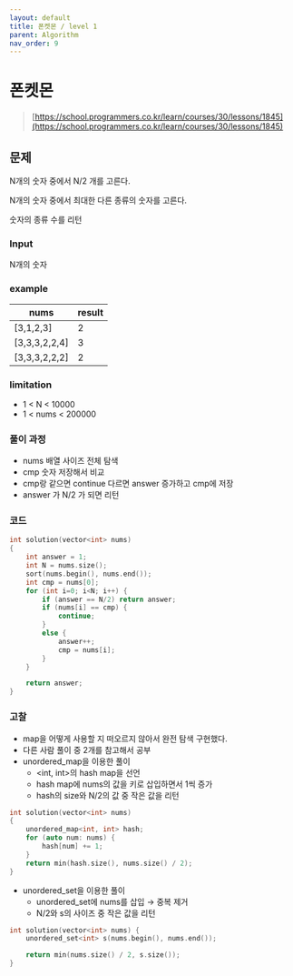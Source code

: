 ```yaml
---
layout: default
title: 폰켓몬 / level 1
parent: Algorithm
nav_order: 9
---
```


# 폰켓몬

> [https://school.programmers.co.kr/learn/courses/30/lessons/1845](https://school.programmers.co.kr/learn/courses/30/lessons/1845)
>

## 문제

N개의 숫자 중에서 N/2 개를 고른다.

N개의 숫자 중에서 최대한 다른 종류의 숫자를 고른다.

숫자의 종류 수를 리턴

### Input

N개의 숫자

### example

| nums | result |
| --- | --- |
| [3,1,2,3] | 2 |
| [3,3,3,2,2,4] | 3 |
| [3,3,3,2,2,2] | 2 |

### limitation

- 1 < N < 10000
- 1 < nums < 200000

### 풀이 과정

- nums 배열 사이즈 전체 탐색
- cmp 숫자 저장해서 비교
- cmp랑 같으면 continue 다르면 answer 증가하고 cmp에 저장
- answer 가 N/2 가 되면 리턴

### 코드

```cpp
int solution(vector<int> nums)
{
    int answer = 1;
    int N = nums.size();
    sort(nums.begin(), nums.end());
    int cmp = nums[0];
    for (int i=0; i<N; i++) {
        if (answer == N/2) return answer;
        if (nums[i] == cmp) {
            continue;
        }
        else {
            answer++;
            cmp = nums[i];
        }
    }

    return answer;
}
```

### 고찰

- map을 어떻게 사용할 지 떠오르지 않아서 완전 탐색 구현했다.
- 다른 사람 풀이 중 2개를 참고해서 공부
- unordered_map을 이용한 풀이
    - <int, int>의 hash map을 선언
    - hash map에 nums의 값을 키로 삽입하면서 1씩 증가
    - hash의 size와 N/2의 값 중 작은 값을 리턴

```cpp
int solution(vector<int> nums)
{
    unordered_map<int, int> hash;
    for (auto num: nums) {
        hash[num] += 1;
    }
    return min(hash.size(), nums.size() / 2);
}
```

- unordered_set을 이용한 풀이
    - unordered_set에 nums를 삽입 → 중복 제거
    - N/2와 s의 사이즈 중 작은 값을 리턴

```cpp
int solution(vector<int> nums) {
    unordered_set<int> s(nums.begin(), nums.end());

    return min(nums.size() / 2, s.size());
}
```